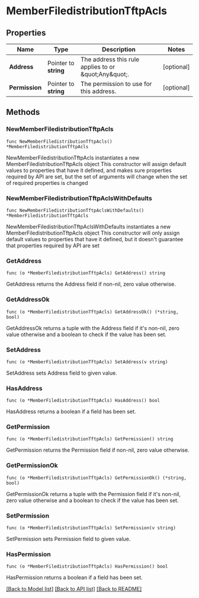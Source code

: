 # MemberFiledistributionTftpAcls

## Properties

Name | Type | Description | Notes
------------ | ------------- | ------------- | -------------
**Address** | Pointer to **string** | The address this rule applies to or \&quot;Any\&quot;. | [optional] 
**Permission** | Pointer to **string** | The permission to use for this address. | [optional] 

## Methods

### NewMemberFiledistributionTftpAcls

`func NewMemberFiledistributionTftpAcls() *MemberFiledistributionTftpAcls`

NewMemberFiledistributionTftpAcls instantiates a new MemberFiledistributionTftpAcls object
This constructor will assign default values to properties that have it defined,
and makes sure properties required by API are set, but the set of arguments
will change when the set of required properties is changed

### NewMemberFiledistributionTftpAclsWithDefaults

`func NewMemberFiledistributionTftpAclsWithDefaults() *MemberFiledistributionTftpAcls`

NewMemberFiledistributionTftpAclsWithDefaults instantiates a new MemberFiledistributionTftpAcls object
This constructor will only assign default values to properties that have it defined,
but it doesn't guarantee that properties required by API are set

### GetAddress

`func (o *MemberFiledistributionTftpAcls) GetAddress() string`

GetAddress returns the Address field if non-nil, zero value otherwise.

### GetAddressOk

`func (o *MemberFiledistributionTftpAcls) GetAddressOk() (*string, bool)`

GetAddressOk returns a tuple with the Address field if it's non-nil, zero value otherwise
and a boolean to check if the value has been set.

### SetAddress

`func (o *MemberFiledistributionTftpAcls) SetAddress(v string)`

SetAddress sets Address field to given value.

### HasAddress

`func (o *MemberFiledistributionTftpAcls) HasAddress() bool`

HasAddress returns a boolean if a field has been set.

### GetPermission

`func (o *MemberFiledistributionTftpAcls) GetPermission() string`

GetPermission returns the Permission field if non-nil, zero value otherwise.

### GetPermissionOk

`func (o *MemberFiledistributionTftpAcls) GetPermissionOk() (*string, bool)`

GetPermissionOk returns a tuple with the Permission field if it's non-nil, zero value otherwise
and a boolean to check if the value has been set.

### SetPermission

`func (o *MemberFiledistributionTftpAcls) SetPermission(v string)`

SetPermission sets Permission field to given value.

### HasPermission

`func (o *MemberFiledistributionTftpAcls) HasPermission() bool`

HasPermission returns a boolean if a field has been set.


[[Back to Model list]](../README.md#documentation-for-models) [[Back to API list]](../README.md#documentation-for-api-endpoints) [[Back to README]](../README.md)


